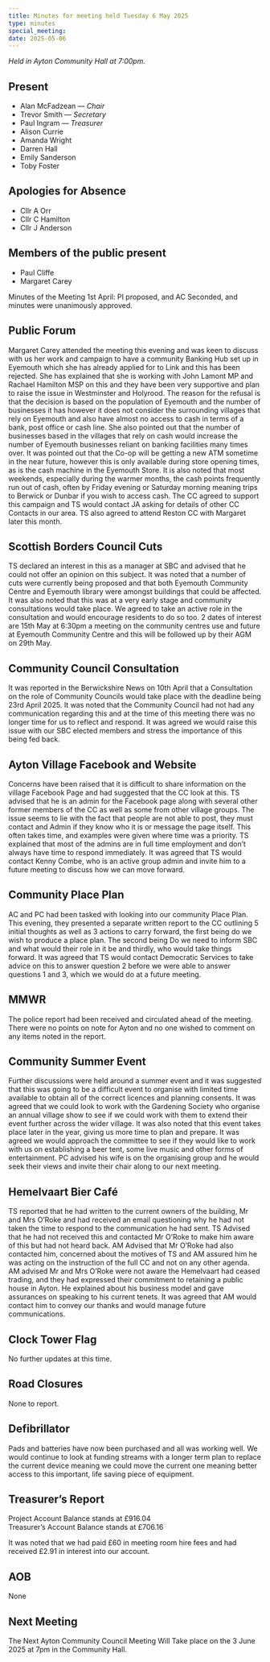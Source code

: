 ```yaml
---
title: Minutes for meeting held Tuesday 6 May 2025
type: minutes
special_meeting:
date: 2025-05-06
---
```


_Held in Ayton Community Hall at 7:00pm._

## Present

- Alan McFadzean — _Chair_
- Trevor Smith — *Secretary*
- Paul Ingram — *Treasurer*
- Alison Currie
- Amanda Wright
- Darren Hall
- Emily Sanderson
- Toby Foster

## Apologies for Absence

- Cllr A Orr
- Cllr C Hamilton
- Cllr J Anderson

## Members of the public present

- Paul Cliffe
- Margaret Carey

Minutes of the Meeting 1st April: PI proposed, and AC Seconded, and minutes were unanimously approved.

## Public Forum

Margaret Carey attended the meeting this evening and was keen to discuss with
us her work and campaign to have a community Banking Hub set up in Eyemouth
which she has already applied for to Link and this has been rejected. She has
explained that she is working with John Lamont MP and Rachael Hamilton MSP
on this and they have been very supportive and plan to raise the issue in
Westminster and Holyrood. The reason for the refusal is that the decision is
based on the population of Eyemouth and the number of businesses it has however
it does not consider the surrounding villages that rely on Eyemouth and also
have almost no access to cash in terms of a bank, post office or cash line. She
also pointed out that the number of businesses based in the villages that rely
on cash would increase the number of Eyemouth businesses reliant on banking
facilities many times over. It was pointed out that the Co-op will be getting a
new ATM sometime in the near future, however this is only available during
store opening times, as is the cash machine in the Eyemouth Store. It is also
noted that most weekends, especially during the warmer months, the cash points
frequently run out of cash, often by Friday evening or Saturday morning meaning
trips to Berwick or Dunbar if you wish to access cash. The CC agreed to support
this campaign and TS would contact JA asking for details of other CC Contacts in
our area. TS also agreed to attend Reston CC with Margaret later this month.

## Scottish Borders Council Cuts

TS declared an interest in this as a manager at SBC and advised that he could
not offer an opinion on this subject. It was noted that a number of cuts were
currently being proposed and that both Eyemouth Community Centre and Eyemouth
library were amongst buildings that could be affected. It was also noted that
this was at a very early stage and community consultations would take place. We
agreed to take an active role in the consultation and would encourage residents
to do so too. 2 dates of interest are 15th May at 6:30pm a meeting on the
community centres use and future at Eyemouth Community Centre and this will be
followed up by their AGM on 29th May.

## Community Council Consultation

It was reported in the Berwickshire News on 10th April that a Consultation
on the role of Community Councils would take place with the deadline being
23rd April 2025. It was noted that the Community Council had not had any
communication regarding this and at the time of this meeting there was no longer
time for us to reflect and respond. It was agreed we would raise this issue with
our SBC elected members and stress the importance of this being fed back.

## Ayton Village Facebook and Website

Concerns have been raised that it is difficult to share information on the
village Facebook Page and had suggested that the CC look at this. TS advised
that he is an admin for the Facebook page along with several other former
members of the CC as well as some from other village groups. The issue seems
to lie with the fact that people are not able to post, they must contact and
Admin if they know who it is or message the page itself. This often takes time,
and examples were given where time was a priority. TS explained that most of
the admins are in full time employment and don’t always have time to respond
immediately. It was agreed that TS would contact Kenny Combe, who is an active
group admin and invite him to a future meeting to discuss how we can move
forward.

## Community Place Plan

AC and PC had been tasked with looking into our community Place Plan. This
evening, they presented a separate written report to the CC outlining 5 initial
thoughts as well as 3 actions to carry forward, the first being do we wish to
produce a place plan. The second being Do we need to inform SBC and what would
their role in it be and thirdly, who would take things forward. It was agreed
that TS would contact Democratic Services to take advice on this to answer
question 2 before we were able to answer questions 1 and 3, which we would do at
a future meeting.

## MMWR

The police report had been received and circulated ahead of the meeting. There
were no points on note for Ayton and no one wished to comment on any items noted
in the report.

## Community Summer Event

Further discussions were held around a summer event and it was suggested that
this was going to be a difficult event to organise with limited time available
to obtain all of the correct licences and planning consents. It was agreed that
we could look to work with the Gardening Society who organise an annual village
show to see if we could work with them to extend their event further across the
wider village. It was also noted that this event takes place later in the year,
giving us more time to plan and prepare. It was agreed we would approach the
committee to see if they would like to work with us on establishing a beer tent,
some live music and other forms of entertainment. PC advised his wife is on the
organising group and he would seek their views and invite their chair along to
our next meeting.

## Hemelvaart Bier Café

TS reported that he had written to the current owners of the building, Mr and
Mrs O’Roke and had received an email questioning why he had not taken the
time to respond to the communication he had sent. TS Advised that he had not
received this and contacted Mr O’Roke to make him aware of this but had not
heard back. AM Advised that Mr O’Roke had also contacted him, concerned about
the motives of TS and AM assured him he was acting on the instruction of the
full CC and not on any other agenda. AM advised Mr and Mrs O’Roke were not
aware the Hemelvaart had ceased trading, and they had expressed their commitment
to retaining a public house in Ayton. He explained about his business model and
gave assurances on speaking to his current tenets. It was agreed that AM would
contact him to convey our thanks and would manage future communications.

## Clock Tower Flag

No further updates at this time.

## Road Closures

None to report.

## Defibrillator

Pads and batteries have now been purchased and all was working well. We would
continue to look at funding streams with a longer term plan to replace the
current device meaning we could move the current one meaning better access to
this important, life saving piece of equipment.

## Treasurer’s Report

Project Account Balance stands at £916.04  
Treasurer’s Account Balance stands at £706.16

It was noted that we had paid £60 in meeting room hire fees and had received
£2.91 in interest into our account.

## AOB

None

## Next Meeting

The Next Ayton Community Council Meeting Will Take place on the 3 June 2025 at
7pm in the Community Hall.
